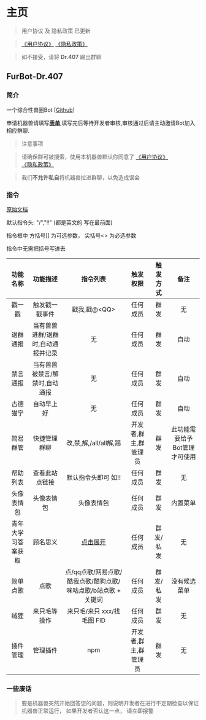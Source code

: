 # 主页
> 用户协议 及 隐私政策 已更新

> [《用户协议》](./UserAgreements/) [《隐私政策》](./Privacy/)

> 如不接受，请将 **Dr.407** 踢出群聊

## FurBot-**Dr.407**

### 简介

一个综合性兽圈Bot [[Github](https://github.com/BuDingOwO)]

申请机器兽请填写[**表单**](http://survey.forcecat.cn/s/UKJXuU),填写完后等待开发者审核,审核通过后请主动邀请Bot加入相应群聊.

> 注意事项

> 请确保群可被搜索，使用本机器兽默认你同意了 [《用户协议》](./UserAgreements/) [《隐私政策》](./Privacy/)

> 我们**不允许私自**将机器兽拉进群聊，以免造成误会

### 指令

[原始文档](./Helpness)

默认指令头: "/","!!"  (都是英文的 写在最前面)

指令框中 方括号[] 为可选参数， 尖括号<> 为必选参数

指令中无需把括号写进去

|      功能名称      |              功能描述              |                           指令列表                           |       触发权限       | 触发方式  |             备注              |
| :----------------: | :--------------------------------: | :----------------------------------------------------------: | :------------------: | :-------: | :---------------------------: |
|       戳一戳       |           触发戳一戳事件           |                        戳我,戳@<QQ\>                         |       任何成员       |   群发    |              无               |
|      退群通报      | 当有兽兽进群/退群时,自动通报并记录 |                              无                              |       任何成员       |   群发    |             自动              |
|      禁言通报      |   当有兽兽被禁言/解禁时,自动通报   |                              无                              |       任何成员       |   群发    |             自动              |
|      古德猫宁      |             自动早上好             |                              无                              |       任何成员       |   群发    |             自动              |
|      简易群管      |            快捷管理群聊            |                    改,禁,解,/all/all解,踢                    | 开发者,群主,群管理员 |   群发    | 此功能需要给予Bot管理才可使用 |
|      帮助列表      |           查看此站点链接           |                     默认指令头即可 如!!                      |       任何成员       |   群发    |              无               |
|     头像表情包     |             头像表情包             |                          头像表情包                          |       任何成员       |   群发    |           内置菜单            |
| 青年大学习答案获取 |              顾名思义              |                 [点击展开](./Helpness/#_11)                  |       任何成员       | 群发/私发 |              无               |
|      简单点歌      |                点歌                | 点/qq点歌/网易点歌/酷我点歌/酷狗点歌/咪咕点歌/b站点歌 + 关键词 |       任何成员       | 群发/私发 |         没有候选菜单          |
|        绒狸        |            来只毛等操作            |                  来只毛/来只 xxx/找毛图 FID                  |       任何成员       |   群发    |              无               |
|      插件管理      |              管理插件              |                             npm                              | 开发者,群主,群管理员 |   群发    |              无               |

### 一些废话

> 要是机器兽突然开始回答您的问题，则说明开发者在进行不定期检查以保证机器兽正常运行，
> 如果开发者否认这一点， ~~请立即报警~~
